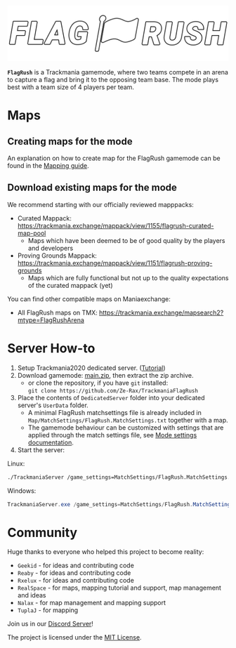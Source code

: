![FlagRush Logo](Assets/png/mark.png)

**`FlagRush`** is a Trackmania gamemode, where two teams compete in an arena to capture a flag and bring it to the opposing team base. The mode plays best with a team size of 4 players per team.

# Maps

## Creating maps for the mode

An explanation on how to create map for the FlagRush gamemode can be found in the [Mapping guide](./Mapping%20guide.md).

## Download existing maps for the mode

We recommend starting with our officially reviewed mapppacks:
- Curated Mappack: https://trackmania.exchange/mappack/view/1155/flagrush-curated-map-pool
	- Maps which have been deemed to be of good quality by the players and developers
- Proving Grounds Mappack: https://trackmania.exchange/mappack/view/1151/flagrush-proving-grounds
	- Maps which are fully functional but not up to the quality expectations of the curated mappack (yet)

You can find other compatible maps on Maniaexchange:
- All FlagRush maps on TMX: https://trackmania.exchange/mapsearch2?mtype=FlagRushArena

# Server How-to

1. Setup Trackmania2020 dedicated server. ([Tutorial](https://wiki.trackmania.io/en/dedicated-server/Setup/Windows))
2. Download gamemode: [main.zip](https://github.com/Ze-Rax/TrackmaniaFlagRush/archive/refs/heads/main.zip), then extract the zip archive.
	- or clone the repository, if you have `git` installed: \
  	`git clone https://github.com/Ze-Rax/TrackmaniaFlagRush`
3. Place the contents of `DedicatedServer` folder into your dedicated server's `UserData` folder.
	- A minimal FlagRush matchsettings file is already included in `Map/MatchSettings/FlagRush.MatchSettings.txt` together with a map.
	- The gamemode behaviour can be customized with settings that are applied through the match settings file, see [Mode settings documentation](./Mode%20settings.md).
4. Start the server:

Linux:
```bash
./TrackmaniaServer /game_settings=MatchSettings/FlagRush.MatchSettings.txt /dedicated_cfg=dedicated_cfg.txt
```

Windows:
```powershell
TrackmaniaServer.exe /game_settings=MatchSettings/FlagRush.MatchSettings.txt /dedicated_cfg=dedicated_cfg.txt
```

# Community

Huge thanks to everyone who helped this project to become reality:

- `Geekid` - for ideas and contributing code
- `Reaby` - for ideas and contributing code
- `Rxelux` - for ideas and contributing code
- `RealSpace` - for maps, mapping tutorial and support, map management and ideas
- `Nalax` - for map management and mapping support
- `TuplaJ` - for mapping

Join us in our [Discord Server](https://discord.gg/J6ApdyRqEZ)!

The project is licensed under the [MIT License](LICENSE).